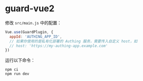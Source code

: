# guard-vue2


修改 `src/main.js` 中的配置：

``` javascript
Vue.use(GuardPlugin, {
  appId: 'AUTHING_APP_ID',
  // 如果你使用的是私有化部署的 Authing 服务，需要传入自定义 host，如 
  // host: 'https://my-authing-app.example.com'
})
```

运行以下命令：

``` shell
npm ci
npm run dev
```
